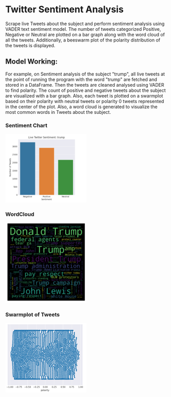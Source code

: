 # Twitter Sentiment Analysis
Scrape live Tweets about the subject and perform sentiment analysis using VADER text sentiment model. The number of tweets categorized Positive, Negative or Neutral are plotted on a bar graph along with the word cloud of all the tweets. Additionally, a beeswarm plot of the polarity distribution of the tweets is displayed.

## Model Working:

For example, on Sentiment analysis of the subject "trump", all live tweets at the point of running the program with the word "trump" are fetched and stored in a DataFrame. Then the tweets are cleaned analysed using VADER to find polarity. The count of positive and negative tweets about the subject are visualized with a bar graph. Also, each tweet is plotted on a swarmplot based on their polarity with neutral tweets or polarity 0 tweets represented in the center of the plot. Also, a word cloud is generated to visualize the most common words in Tweets about the subject.

### Sentiment Chart 

<img src="Sentiment_Chart.png" height="50%" width="50%">

### WordCloud

<img src="WordCloud.png" height="50%" width="50%">

### Swarmplot of Tweets

<img src="Swarmplot.png" height="50%" width="50%">
